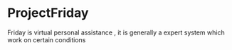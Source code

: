 # ProjectFriday
Friday is virtual personal assistance , it is generally a expert system  which work on certain conditions
